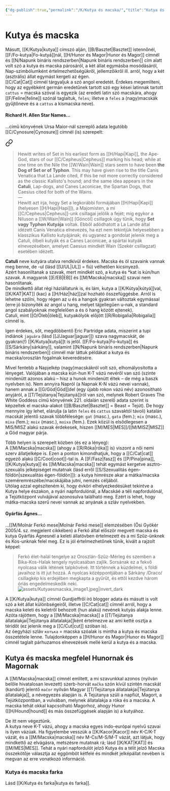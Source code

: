 ```yaml
---
{"dg-publish":true,"permalink":"/K/Kutya és macska/","title":"Kutya és macska","tags":["containstransclusions"],"created":"2023-11-17T09:39","updated":"2024-02-28T21:16"}
---
```



# Kutya és macska

Másutt, [[K/Kutya\|kutya]] címszó alján, [[B/Basztet\|Basztet]] istennőnél, [[F/Fo-kutya\|Fo-kutyá]]nál, [[H/Hunor és Magor\|Hunor és Magor]] címnél és [[N/Napunk bináris rendszerben\|Napunk bináris rendszerben]] cím alatt volt szó a kutya és macska párosáról, a két állat egymásba mosódásáról, Nap-szimbólumként értelmezhetőségükről, jellemzőikről ill. arról, hogy a két (asztrális) állat egymást kergeti az égen.  
[[C/Cat\|Cat]] címnél tárgyaljuk a szó angol eredetét. Érdekes megemlíteni, hogy az egyébként germán eredetűnek tartott szó egy kései latinnak tartott `cattus` = macska szóval is egyezik (az eredeti latin szó macskára, ahogy [[F/Feline\|feline]] szónál taglaltuk, `feles`; illetve a `feles` a (nagy)macskák gyűjtőneve és a `cattus` a kismacska neve).  

#### Richard H. Allen Star Names...  

...című könyvének Ursa Maior-nál szereplő adata legutóbb [[C/Cynosure\|Cynosure]] címnél (is) szerepelt:  

<div class="transclusion internal-embed is-loaded"><a class="markdown-embed-link" href="/s/szeth/#qz3nuv" aria-label="Open link"><svg xmlns="http://www.w3.org/2000/svg" width="24" height="24" viewBox="0 0 24 24" fill="none" stroke="currentColor" stroke-width="2" stroke-linecap="round" stroke-linejoin="round" class="svg-icon lucide-link"><path d="M10 13a5 5 0 0 0 7.54.54l3-3a5 5 0 0 0-7.07-7.07l-1.72 1.71"></path><path d="M14 11a5 5 0 0 0-7.54-.54l-3 3a5 5 0 0 0 7.07 7.07l1.71-1.71"></path></svg></a><div class="markdown-embed">



> Hewitt writes of Set in his earliest form as [[H/Hapi\|Kapi]], the Ape-God, stars of our [[C/Cepheus\|Cepheus]] marking his head; while at one time on the Nile the [[W/Wain\|Wain]] stars seem to have been **the Dog of Set or of Typhon**. This may have given rise to the title Canis Venatica that La Lande cited, if this be not more correctly considered as the classic Kallisto's hound; and the same idea appears in the **Catuli**, Lap-dogs, and Canes Laconicae, the Spartan Dogs, that Caesius cited for both of the Wains.  
> —  
> Hewitt azt írja, hogy Set a legkorábbi formájában [[H/Hapi\|Kapi]] (helyesen [[H/Hapi\|Hapi]]), a Majomisten, a mi [[C/Cepheus\|Cepheus]]-unk csillagai jelölik a fejét; míg egykor a Níluson a [[W/Wain\|Wain]] \[Göncöl\] csillagok úgy tűnik, hogy **Set vagy Typhon Kutyája** voltak. Ebből adódhatott a La Lande által idézett Canis Venatica elnevezés, ha ezt nem tekintjük helyesebben a klasszikus Kallisto kutyájának; és ugyanez a gondolat jelenik meg a Catuli, ölbeli kutyák és a Canes Laconicae, a spártai kutyák elnevezésében, amelyet Caesius mindkét Wain (Szekér csillagzat) esetében idézett.  


</div></div>


**Catuli** neve kutyára utalva rendkívül érdekes. Macska és öl szavaink vannak meg benne, de -ul (lásd [[U/UL\|UL]] = fiú) vélhetően kicsinyező.  
Azért hasonlítanak a szavak, mert mindkét szó, a kutya és \*kat is kún/hun szavak. A magyarok [[E/EB\|EB]] és [[M/Macska\|macska]] szavai nem hasonlítanak.  
De mindkettő állat régi háziállatunk is, és lám, kutya a [[K/Kútya\|kútyá]]val, [[K/KAT\|KAT]] (kac) a [[H/Ház\|ház]]zal hozható összefüggésbe. Arról is lehetne szólni, hogy régen az u és a hangok gyakran változtak egymással (erre jó bizonyíték az angol u hang, melyet tájjellegűen u-nak, a standard angol szabályoknak megfelelően a és ö hang között ejtenek).  
Catuli, mint [[O/Öleb\|öleb]], kutyakölyök előjött [[R/Robigalia\|Robigalia]] címnél is.  

Igen érdekes, sőt, megdöbbentő Eric Partridge adata, miszerint a tupi indiánok `jaguára` (lásd [[J/Jaguar\|jaguar]]) szava nagymacskát, de gyakran(!) [[K/Kutya\|kutyá]]t is jelöl. [[F/Fo-kutya\|Fo-kutya]] és [[S/Sárkány\|sárkány]], valamint [[N/Napunk bináris rendszerben\|Napunk bináris rendszerben]] címnél már láttuk példákat a kutya és macska/oroszlán fogalmak keveredésére.  

Mivel fentebb a Napjelkép (nagy)macskákról volt szó, elhomályosította a lényeget. Valójában a macska kún-hun K-T vázú nevéről van szó (szinte mindenütt azonos alakú – hisz a hunok mindenütt éltek – de még a baszk nyelvben is). Nem annyira Napról (a Napnak K-N vázú nevei vannak), hanem annak a [[G/Göd\|Göd]]del (egy újabb rokon vázú név) azonosítható anyjáról, a [[T/Tejútanya\|Tejútanyá]]ról van szó, melynek Robert Graves The White Goddess című könyvének 221. oldalán szerelő adata szerint is képzeltek el macska-alakot ([[B/Basztet\|Basztet]] = Beast = Tejút). De hogy mennyire így lehet, elárulja (a latin `feles` és `cattus` szavaktól távoli) katalán macskát jelentő szavak többfélesége: `gat` (masc.), `gata` (fem.); `mix` (masc.), `mixa` (fem.); `moix` (masc.), `moixa` (fem.). Ezek közül is elsődlegesen a MIS/MISZ alakú szavak érdekesek, hiszen [[M/MES\|MES]]/[[M/MISZ\|MISZ]] a Göd magyar párja.  

Több helyen is szerepelt közben (és ez a lényeg):  
A [[M/Macska\|macska]] (ahogy a [[R/Róka\|róka]] is) viszont a női nemi szerv állatjelképe is. Ezen a ponton kimondhatjuk, hogy a [[C/Cat\|cat]] egyező alakú [[C/Coot\|coot]]-tal is. A [[F/Fasz\|fasz]] és [[P/Pina\|pina]], [[K/Kutya\|kutya]] és [[M/Macska\|macska]] tehát egymást kergetve asztro-szexuális jelképiséget mutatnak (lásd erről [[S/Szexualitás égen-földön\|szexualitás égen-földön]]): a kutya hímrésze akar a mátka/macska szeméremrészébe/macskájába jutni, nemzés céljából.  
Utólag azzal egészíteném ki, hogy évköri elhelyezkedésüket tekintve a Kutya helye északon, a nyári napfordulónál, a Macskáé a téli napfordulónál, a Tejútközpont vulvájával azonosulva található meg. Ezért is lehet, hogy mátka-macska szerű nevei vannak az anyának a szláv nyelvekben.  

#### Gyárfás Ágnes...

...[[M/Molnár Ferkó mese\|Molnár Ferkó mese]] elemzésében (Ősi Gyökér 2005/4. sz. megjelent cikkében) a Ferkó által először megvett macska és kutya Gyárfás Ágnesnél a keleti állatövben értelmezett és a mi Szűz-ünknek és Kos-unknak felel meg. Ez is jól értelmezhetőnek tűnik, kivált a rajzolt képpel:  
> Ferkó élet-halál tengelye az Oroszlán-Szűz-Mérleg és szemben a Bika-Kos-Halak tengely nyolcasában zajlik. Sorsának ez a fekvő nyolcasa válik létének talpkövévé. Itt történnek a küzdelmei, s földi javaihoz is itt jut hozzá. A nyolcas középpontjában a Sárkány /Draco/ csillagkép kis erdejében megkapta a gyűrűt, és ettől kezdve három óriás engedelmeskedik neki.  
> ![assets/Kutyaesmacska_image1.jpeg|invert_dark](/img/user/K/assets/Kutyaesmacska_image1.jpeg)  

A [[K/Kutya\|kutya]] címnél Gurdjieffről író blogger adata és másutt is volt szó a két állat különbségeiről, illetve [[C/Cat\|cat]] címnél arról, hogy a macska keleti és keletről behozott (hun alakú) nevének kutyás alakja lenne. Azóta rájöttem, hogy a [[M/Macska\|macska]] a [[T/Tejútanya állatalakjai\|Tejútanya állatalakja]]ként értelmezve az ami ketté osztja a téridőt (ez jelenik meg a [[C/Cut\|cut]] szóban is).  
Az óegyházi szláv `котъка` = macska szóalak is mintha a kutya és macska összetétele lenne. Tulajdonképpen a [[H/Hunor és Magor\|Hunor és Magor]] címnél taglalt párhuzamos elnevezések mellé kerül a kutya és a macska.  

## Kutya és macska megfelel Hunornak és Magornak

A [[M/Macska\|macska]] címnél említett, a mi szavunkkal azonos (nyilván belőle hivatalosan levezett) szerb-horvát `mačka` szón kívül szintén macskát (kandúrt) jelentő `mačor` nyilván Magyar [[T/Tejútanya állatalakjai\|Tejútanya állatalakja]], a névegyezés alapján is. A Tejútanya szüli a napfiút, Magort, a Tejútközpontban, a vulvában, melynek állatalakja a róka és a macska. A macska tehát okkal kapcsolható Magorhoz, ahogy Hunor ([[H/Hound\|hound]] és más összefüggések alapján is) a kutyához.  

De itt nem végeztünk.  
A kutya neve K-T vázú, ahogy a macska egyes indo-európai nyelvű szavai is ilyen vázúak. Ha figyelembe vesszük a [[K/Kacor\|Kacor]] név K-C/K-T vázát, és a [[M/Macska\|macska]] név M-Cs/M-S/M-T vázát, azt látjuk, hogy mindkettő az elvágásra, metszésre mutatnak rá; lásd [[K/KAT\|KAT]] és [[M/MES\|MES]]. Tehát a nyári napfordulót jelző Kutya és a télit jelző Macska összekötője választja az éggömböt kétfelé és mindkét jelképállat nevében is megvan az erre vonatkozó információ.  

### Kutya és macska farka

Lásd [[K/Kutya és farka\|kutya és farka]].  